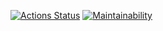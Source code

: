 [![Actions Status](https://github.com/rafagabidulin/react-pizza/workflows/linter/badge.svg)](https://github.com/rafagabidulin/react-pizza/actions)
[![Maintainability](https://api.codeclimate.com/v1/badges/a8a3614e27ee611258c9/maintainability)](https://codeclimate.com/github/rafagabidulin/react-pizza/maintainability)

